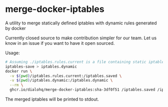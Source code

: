 # merge-docker-iptables
A utility to merge statically defined iptables with dynamic rules generated by docker 

Currently closed source to make contribution simpler for our team. Let us know in an issue if you want to have it open sourced.

Usage:
```sh
# Assuming ./iptables.rules.current is a file containing static iptables rules
iptables-save > iptables.dynamic
docker run \
  -v $(pwd)/iptables.rules.current:/iptables.saved \
  -v $(pwd)/iptables.dynamic:/iptables.dynamic \
  --rm \
  ghcr.io/dialohq/merge-docker-iptables:sha-3df0f51 /iptables.saved /iptables.dynamic
```

The merged iptables will be printed to stdout.
